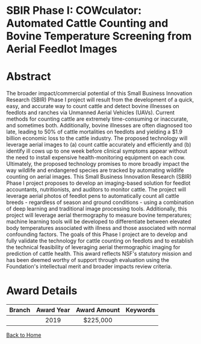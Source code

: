 
SBIR Phase I: COWculator: Automated Cattle Counting and Bovine Temperature Screening from Aerial Feedlot Images
===============================================================================================================

# Abstract


The broader impact/commercial potential of this Small Business Innovation Research (SBIR) Phase I project will result from the development of a quick, easy, and accurate way to count cattle and detect bovine illnesses on feedlots and ranches via Unmanned Aerial Vehicles (UAVs). Current methods for counting cattle are extremely time-consuming or inaccurate, and sometimes both. Additionally, bovine illnesses are often diagnosed too late, leading to 50% of cattle mortalities on feedlots and yielding a $1.9 billion economic loss to the cattle industry. The proposed technology will leverage aerial images to (a) count cattle accurately and efficiently and (b) identify ill cows up to one week before clinical symptoms appear without the need to install expensive health-monitoring equipment on each cow. Ultimately, the proposed technology promises to more broadly impact the way wildlife and endangered species are tracked by automating wildlife counting on aerial images. This Small Business Innovation Research (SBIR) Phase I project proposes to develop an imaging-based solution for feedlot accountants, nutritionists, and auditors to monitor cattle. The project will leverage aerial photos of feedlot pens to automatically count all cattle breeds - regardless of season and ground conditions - using a combination of deep learning and traditional image processing tools. Additionally, this project will leverage aerial thermography to measure bovine temperatures; machine learning tools will be developed to differentiate between elevated body temperatures associated with illness and those associated with normal confounding factors. The goals of this Phase I project are to develop and fully validate the technology for cattle counting on feedlots and to establish the technical feasibility of leveraging aerial thermographic imaging for prediction of cattle health. This award reflects NSF's statutory mission and has been deemed worthy of support through evaluation using the Foundation's intellectual merit and broader impacts review criteria.  

# Award Details

|Branch|Award Year|Award Amount|Keywords|
| :---: | :---: | :---: | :---: |
||2019|$225,000||
  
  


[Back to Home](https://github.com/chrischow/dod_sbir_awards/Reports/JT/#483)